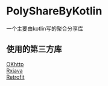 # PolyShareByKotlin
一个主要由kotlin写的聚合分享库
## 使用的第三方库
[OKhttp](https://github.com/square/okhttp) <br/>
[Rxjava](https://github.com/ReactiveX/RxJava) <br/>
[Retrofit](https://github.com/square/retrofit) <br/>
